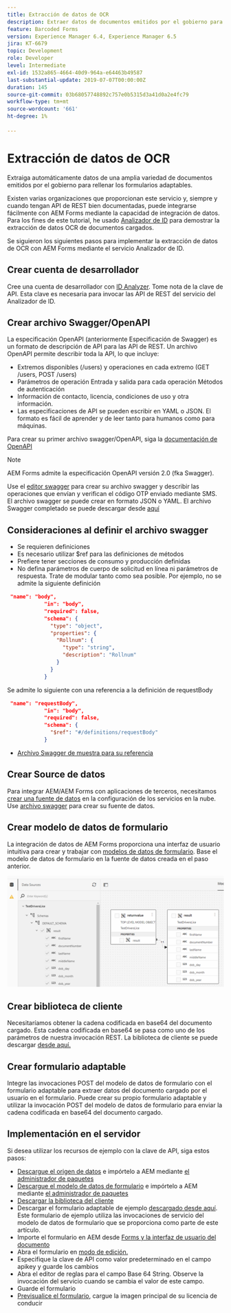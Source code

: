 ```yaml
---
title: Extracción de datos de OCR
description: Extraer datos de documentos emitidos por el gobierno para rellenar formularios.
feature: Barcoded Forms
version: Experience Manager 6.4, Experience Manager 6.5
jira: KT-6679
topic: Development
role: Developer
level: Intermediate
exl-id: 1532a865-4664-40d9-964a-e64463b49587
last-substantial-update: 2019-07-07T00:00:00Z
duration: 145
source-git-commit: 03b68057748892c757e0b5315d3a41d0a2e4fc79
workflow-type: tm+mt
source-wordcount: '661'
ht-degree: 1%

---
```


# Extracción de datos de OCR

Extraiga automáticamente datos de una amplia variedad de documentos emitidos por el gobierno para rellenar los formularios adaptables.

Existen varias organizaciones que proporcionan este servicio y, siempre y cuando tengan API de REST bien documentadas, puede integrarse fácilmente con AEM Forms mediante la capacidad de integración de datos. Para los fines de este tutorial, he usado [Analizador de ID](https://www.idanalyzer.com/) para demostrar la extracción de datos OCR de documentos cargados.

Se siguieron los siguientes pasos para implementar la extracción de datos de OCR con AEM Forms mediante el servicio Analizador de ID.

## Crear cuenta de desarrollador

Cree una cuenta de desarrollador con [ID Analyzer](https://portal.idanalyzer.com/signin.html). Tome nota de la clave de API. Esta clave es necesaria para invocar las API de REST del servicio del Analizador de ID.

## Crear archivo Swagger/OpenAPI

La especificación OpenAPI (anteriormente Especificación de Swagger) es un formato de descripción de API para las API de REST. Un archivo OpenAPI permite describir toda la API, lo que incluye:

* Extremos disponibles (/users) y operaciones en cada extremo (GET /users, POST /users)
* Parámetros de operación Entrada y salida para cada operación
Métodos de autenticación
* Información de contacto, licencia, condiciones de uso y otra información.
* Las especificaciones de API se pueden escribir en YAML o JSON. El formato es fácil de aprender y de leer tanto para humanos como para máquinas.

Para crear su primer archivo swagger/OpenAPI, siga la [documentación de OpenAPI](https://swagger.io/docs/specification/2-0/basic-structure/)

>[!NOTE]
> AEM Forms admite la especificación OpenAPI versión 2.0 (fka Swagger).

Use el [editor swagger](https://editor.swagger.io/) para crear su archivo swagger y describir las operaciones que envían y verifican el código OTP enviado mediante SMS. El archivo swagger se puede crear en formato JSON o YAML. El archivo Swagger completado se puede descargar desde [aquí](assets/drivers-license-swagger.zip)

## Consideraciones al definir el archivo swagger

* Se requieren definiciones
* Es necesario utilizar $ref para las definiciones de métodos
* Prefiere tener secciones de consumo y producción definidas
* No defina parámetros de cuerpo de solicitud en línea ni parámetros de respuesta. Trate de modular tanto como sea posible. Por ejemplo, no se admite la siguiente definición

```json
 "name": "body",
            "in": "body",
            "required": false,
            "schema": {
              "type": "object",
              "properties": {
                "Rollnum": {
                  "type": "string",
                  "description": "Rollnum"
                }
              }
            }
```

Se admite lo siguiente con una referencia a la definición de requestBody

```json
 "name": "requestBody",
            "in": "body",
            "required": false,
            "schema": {
              "$ref": "#/definitions/requestBody"
            }
```

* [Archivo Swagger de muestra para su referencia](assets/sample-swagger.json)

## Crear Source de datos

Para integrar AEM/AEM Forms con aplicaciones de terceros, necesitamos [crear una fuente de datos](https://experienceleague.adobe.com/docs/experience-manager-learn/forms/ic-web-channel-tutorial/parttwo.html?lang=es) en la configuración de los servicios en la nube. Use [archivo swagger](assets/drivers-license-swagger.zip) para crear su fuente de datos.

## Crear modelo de datos de formulario

La integración de datos de AEM Forms proporciona una interfaz de usuario intuitiva para crear y trabajar con [modelos de datos de formulario](https://experienceleague.adobe.com/docs/experience-manager-65/forms/form-data-model/create-form-data-models.html?lang=es). Base el modelo de datos de formulario en la fuente de datos creada en el paso anterior.

![fdm](assets/test-dl-fdm.PNG)

## Crear biblioteca de cliente

Necesitaríamos obtener la cadena codificada en base64 del documento cargado. Esta cadena codificada en base64 se pasa como uno de los parámetros de nuestra invocación REST.
La biblioteca de cliente se puede descargar [desde aquí.](assets/drivers-license-client-lib.zip)

## Crear formulario adaptable

Integre las invocaciones POST del modelo de datos de formulario con el formulario adaptable para extraer datos del documento cargado por el usuario en el formulario. Puede crear su propio formulario adaptable y utilizar la invocación POST del modelo de datos de formulario para enviar la cadena codificada en base64 del documento cargado.

## Implementación en el servidor

Si desea utilizar los recursos de ejemplo con la clave de API, siga estos pasos:

* [Descargue el origen de datos](assets/drivers-license-source.zip) e impórtelo a AEM mediante [el administrador de paquetes](http://localhost:4502/crx/packmgr/index.jsp)
* [Descargue el modelo de datos de formulario](assets/drivers-license-fdm.zip) e impórtelo a AEM mediante [el administrador de paquetes](http://localhost:4502/crx/packmgr/index.jsp)
* [Descargar la biblioteca del cliente](assets/drivers-license-client-lib.zip)
* Descargar el formulario adaptable de ejemplo [descargado desde aquí](assets/adaptive-form-dl.zip). Este formulario de ejemplo utiliza las invocaciones de servicio del modelo de datos de formulario que se proporciona como parte de este artículo.
* Importe el formulario en AEM desde [Forms y la interfaz de usuario del documento](http://localhost:4502/aem/forms.html/content/dam/formsanddocuments)
* Abra el formulario en [modo de edición.](http://localhost:4502/editor.html/content/forms/af/driverslicenseandpassport.html)
* Especifique la clave de API como valor predeterminado en el campo apikey y guarde los cambios
* Abra el editor de reglas para el campo Base 64 String. Observe la invocación del servicio cuando se cambia el valor de este campo.
* Guarde el formulario
* [Previsualice el formulario](http://localhost:4502/content/dam/formsanddocuments/driverslicenseandpassport/jcr:content?wcmmode=disabled), cargue la imagen principal de su licencia de conducir
